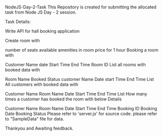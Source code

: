 NodeJS-Day-2-Task
This Repository is created for submitting the allocated task from Node JS Day - 2 session.

Task Details:

Write API for hall booking application

Create room with

number of seats available
amenities in room
price for 1 hour
Booking a room with

Customer Name
date
Start Time
End Time
Room ID
List all rooms with booked data with

Room Name
Booked Status
customer Name
Date
start Time
End Time
List All customers with booked data with

Customer Name
Room Name
Date
Start Time
End Time
List How many times a customer has booked the room with below Details

Customer Name
Room Name
Date
Start Time
End Time
Booking ID
Booking Date
Booking Status
Please refer to 'server.js' for source code. please refer to "SampleData" file for data.

Thankyou and Awaiting feedback.